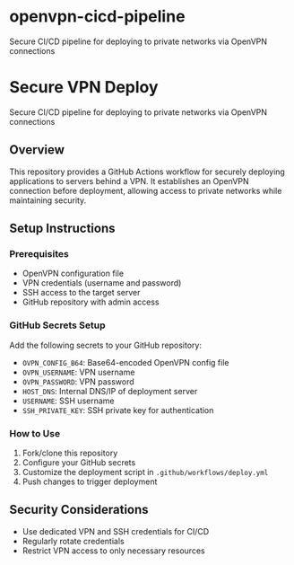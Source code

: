 # openvpn-cicd-pipeline
Secure CI/CD pipeline for deploying to private networks via OpenVPN connections
# Secure VPN Deploy

Secure CI/CD pipeline for deploying to private networks via OpenVPN connections

## Overview

This repository provides a GitHub Actions workflow for securely deploying applications to servers behind a VPN. It establishes an OpenVPN connection before deployment, allowing access to private 
networks while maintaining security.

## Setup Instructions

### Prerequisites
- OpenVPN configuration file
- VPN credentials (username and password)
- SSH access to the target server
- GitHub repository with admin access

### GitHub Secrets Setup
Add the following secrets to your GitHub repository:
- `OVPN_CONFIG_B64`: Base64-encoded OpenVPN config file
- `OVPN_USERNAME`: VPN username
- `OVPN_PASSWORD`: VPN password
- `HOST_DNS`: Internal DNS/IP of deployment server
- `USERNAME`: SSH username
- `SSH_PRIVATE_KEY`: SSH private key for authentication

### How to Use
1. Fork/clone this repository
2. Configure your GitHub secrets
3. Customize the deployment script in `.github/workflows/deploy.yml`
4. Push changes to trigger deployment

## Security Considerations
- Use dedicated VPN and SSH credentials for CI/CD
- Regularly rotate credentials
- Restrict VPN access to only necessary resources

